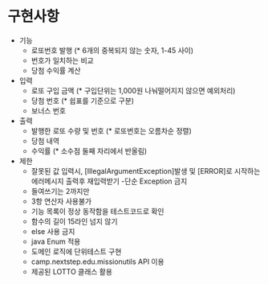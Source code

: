 # 구현사항
* 기능
	- 로또번호 발행 (* 6개의 중복되지 않는 숫자, 1-45 사이)
	- 번호가 일치하는 비교
	- 당첨 수익률 계산
* 입력
	- 로또 구입 금액 (* 구입단위는 1,000원 나눠떨어지지 않으면 예외처리)
	- 당첨 번호 (* 쉽표를 기준으로 구분)
	- 보너스 번호
* 출력
	- 발행한 로또 수량 및 번호 (* 로또번호는 오름차순 정렬)
	- 당첨 내역
	- 수익률 (* 소수점 둘째 자리에서 반올림)
* 제한
	- 잘못된 값 입력시, [IllegalArgumentException]발생 및 [ERROR]로 시작하는 에러메시지 출력후 재입력받기
	-단순 Exception 금지
	- 들여쓰기는 2까지만
	- 3항 연산자 사용불가
	- 기능 목록이 정상 동작함을 테스트코드로 확인
	- 함수의 길이 15라인 넘지 않기
	- else 사용 금지
	- java Enum 적용
	- 도메인 로직에 단위테스트 구현
	- camp.nextstep.edu.missionutils API 이용
	- 제공된 LOTTO 클래스 활용